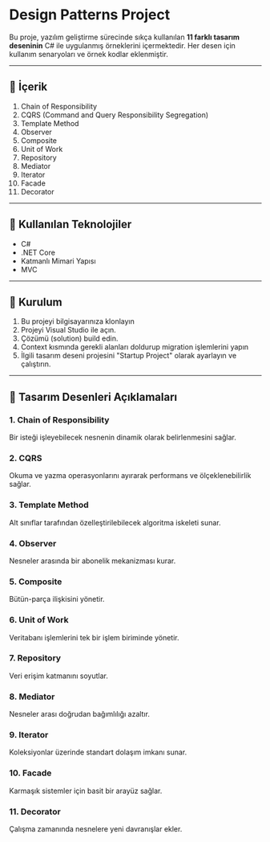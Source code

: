 # Design Patterns Project

Bu proje, yazılım geliştirme sürecinde sıkça kullanılan **11 farklı tasarım deseninin** C# ile uygulanmış örneklerini içermektedir. Her desen için kullanım senaryoları ve örnek kodlar eklenmiştir.

---

## 📂 İçerik

1. Chain of Responsibility
2. CQRS (Command and Query Responsibility Segregation)
3. Template Method
4. Observer
5. Composite
6. Unit of Work
7. Repository
8. Mediator
9. Iterator
10. Facade
11. Decorator

---

## 🚀 Kullanılan Teknolojiler

- C#
- .NET Core
- Katmanlı Mimari Yapısı
- MVC

---

## 🔧 Kurulum

1. Bu projeyi bilgisayarınıza klonlayın
2. Projeyi Visual Studio ile açın.
3. Çözümü (solution) build edin.
4. Context kısmında gerekli alanları doldurup migration işlemlerini yapın
5. İlgili tasarım deseni projesini "Startup Project" olarak ayarlayın ve çalıştırın.

---

## 🧩 Tasarım Desenleri Açıklamaları

### 1. Chain of Responsibility
Bir isteği işleyebilecek nesnenin dinamik olarak belirlenmesini sağlar.

### 2. CQRS
Okuma ve yazma operasyonlarını ayırarak performans ve ölçeklenebilirlik sağlar.

### 3. Template Method
Alt sınıflar tarafından özelleştirilebilecek algoritma iskeleti sunar.

### 4. Observer
Nesneler arasında bir abonelik mekanizması kurar.

### 5. Composite
Bütün-parça ilişkisini yönetir.

### 6. Unit of Work
Veritabanı işlemlerini tek bir işlem biriminde yönetir.

### 7. Repository
Veri erişim katmanını soyutlar.

### 8. Mediator
Nesneler arası doğrudan bağımlılığı azaltır.

### 9. Iterator
Koleksiyonlar üzerinde standart dolaşım imkanı sunar.

### 10. Facade
Karmaşık sistemler için basit bir arayüz sağlar.

### 11. Decorator
Çalışma zamanında nesnelere yeni davranışlar ekler.


